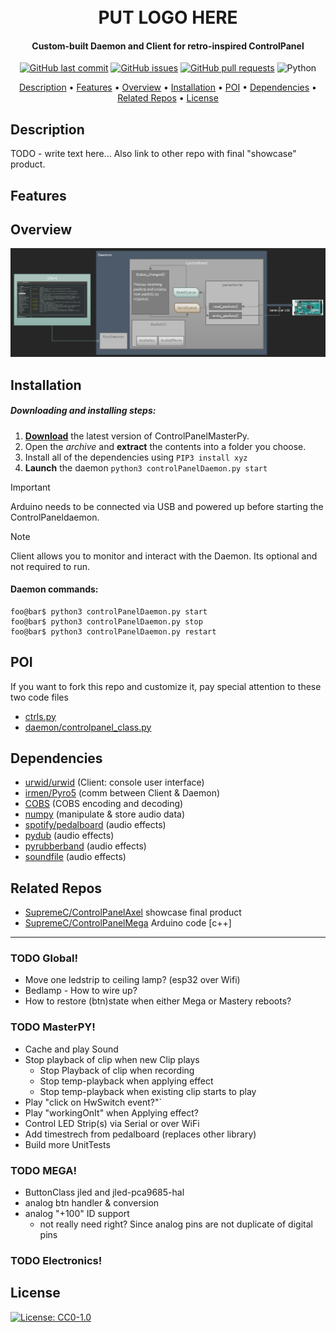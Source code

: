 <h1 align="center">
  <br />PUT LOGO HERE
</h1>

<h4 align="center">Custom-built Daemon and Client for retro-inspired ControlPanel</h4>

<p align="center">
    <a href="https://github.com/SupremeC/ControlPanelMasterPy/commits/master">
    <img src="https://img.shields.io/github/last-commit/SupremeC/ControlPanelMasterPy.svg?style=flat-square&logo=github&logoColor=white"
         alt="GitHub last commit" /></a>
    <a href="https://github.com/SupremeC/ControlPanelMasterPy/issues">
    <img src="https://img.shields.io/github/issues-raw/SupremeC/ControlPanelMasterPy.svg?style=flat-square&logo=github&logoColor=white"
         alt="GitHub issues" /></a>
    <a href="https://github.com/SupremeC/ControlPanelMasterPy/pulls">
    <img src="https://img.shields.io/github/issues-pr-raw/SupremeC/ControlPanelMasterPy.svg?style=flat-square&logo=github&logoColor=white"
         alt="GitHub pull requests" /></a>
    <img src="https://img.shields.io/badge/Language-Python-blue" alt="Python" />
</p>
      
<p align="center">
  <a href="#description">Description</a> •
  <a href="#features">Features</a> •
  <a href="#overview">Overview</a> •
  <a href="#installation">Installation</a> •
  <a href="#poi">POI</a> •
  <a href="#dependencies">Dependencies</a> •
  <a href="#related-repos">Related Repos</a> •
  <a href="#license">License</a>
</p>

## Description
TODO - write text here...  Also link to other repo with final "showcase" product.

## Features

## Overview
![alt text](https://github.com/SupremeC/ControlPanelMasterPy/raw/master/.github/images/daemon_sketch.png "Logo Title Text 1")

## Installation

##### Downloading and installing steps:
1. **[Download](https://github.com/SupremeC/ControlPanelMasterPy/archive/master.zip)** the latest version of ControlPanelMasterPy.
2.  Open the _archive_ and **extract** the contents into a folder you choose.
3.  Install all of the dependencies using `PIP3 install xyz`
4. **Launch** the daemon `python3 controlPanelDaemon.py start`
> [!IMPORTANT]  
> Arduino needs to be connected via USB and powered up before starting the ControlPaneldaemon.

> [!NOTE]  
> Client allows you to monitor and interact with the Daemon. Its optional and not required to run.

#### Daemon commands:
```console
foo@bar$ python3 controlPanelDaemon.py start
foo@bar$ python3 controlPanelDaemon.py stop
foo@bar$ python3 controlPanelDaemon.py restart
```


## POI
If you want to fork this repo and customize it, pay special attention to these two code files
+ [ctrls.py](https://github.com/SupremeC/ControlPanelMasterPy/blob/master/daemon/ctrls.py)
+ [daemon/controlpanel_class.py](https://github.com/SupremeC/ControlPanelMasterPy/blob/5aa683eba5b9cbf9b319cd330a82109abc30e227/daemon/controlpanel_class.py#L108)

## Dependencies
+ [urwid/urwid](https://github.com/urwid/urwid) (Client: console user interface)
+ [irmen/Pyro5](https://github.com/irmen/Pyro5) (comm between Client & Daemon)
+ [COBS](https://pypi.org/project/cobs/ "Consistent Overhead Byte Stuffing") (COBS encoding and decoding)
+ [numpy](https://numpy.org/) (manipulate & store audio data)
+ [spotify/pedalboard](https://github.com/spotify/pedalboard) (audio effects)
+ [pydub](https://github.com/jiaaro/pydub) (audio effects)
+ [pyrubberband](https://github.com/bmcfee/pyrubberband) (audio effects)
+ [soundfile](https://github.com/bastibe/python-soundfile/) (audio effects)

## Related Repos
+ [SupremeC/ControlPanelAxel](https://github.com/SupremeC/ControlPanelAxel) showcase final product
+ [SupremeC/ControlPanelMega](https://github.com/SupremeC/ControlPanelMega) Arduino code [c++]

---

### TODO Global!
- Move one ledstrip to ceiling lamp?  (esp32 over Wifi)
- Bedlamp - How to wire up?
- How to restore (btn)state when either Mega or Mastery reboots?


### TODO MasterPY!
- Cache and play Sound
- Stop playback of clip when new Clip plays
  - Stop Playback of clip when recording
  - Stop temp-playback when applying effect
  - Stop temp-playback when existing clip starts to play
- Play "click on HwSwitch event?"`
- Play "workingOnIt" when Applying effect?
- Control LED Strip(s) via Serial or over WiFi
- Add timestrech from pedalboard (replaces other library)
- Build more UnitTests


### TODO MEGA!
- ButtonClass jled  and jled-pca9685-hal
- analog btn handler & conversion
- analog "+100" ID support
  - not really need right? Since analog pins are not duplicate of digital pins


### TODO Electronics!

## License

[![License: CC0-1.0](https://img.shields.io/badge/License-CC0%201.0-lightgrey.svg)](https://tldrlegal.com/license/creative-commons-cc0-1.0-universal)
